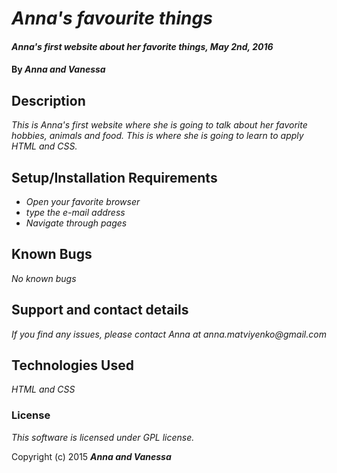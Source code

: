 # _Anna's favourite things_

#### _Anna's first website about her favorite things, May 2nd, 2016_

#### By _**Anna and Vanessa**_

## Description

_This is Anna's first website where she is going to talk about her favorite hobbies, animals and food. This is where she is going to learn to apply HTML and CSS._

## Setup/Installation Requirements

* _Open your favorite browser_
* _type the e-mail address_
* _Navigate through pages_


## Known Bugs

_No known bugs_

## Support and contact details

_If you find any issues, please contact Anna at anna.matviyenko@gmail.com_

## Technologies Used

_HTML and CSS_

### License

*This software is licensed under GPL license.*

Copyright (c) 2015 **_Anna and Vanessa_**
